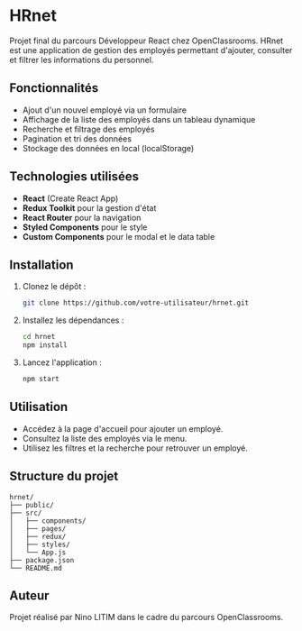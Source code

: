 # HRnet

Projet final du parcours Développeur React chez OpenClassrooms. HRnet est une application de gestion des employés permettant d'ajouter, consulter et filtrer les informations du personnel.

## Fonctionnalités

- Ajout d'un nouvel employé via un formulaire
- Affichage de la liste des employés dans un tableau dynamique
- Recherche et filtrage des employés
- Pagination et tri des données
- Stockage des données en local (localStorage)

## Technologies utilisées

- **React** (Create React App)
- **Redux Toolkit** pour la gestion d'état
- **React Router** pour la navigation
- **Styled Components** pour le style
- **Custom Components** pour le modal et le data table

## Installation

1. Clonez le dépôt :
    ```bash
    git clone https://github.com/votre-utilisateur/hrnet.git
    ```
2. Installez les dépendances :
    ```bash
    cd hrnet
    npm install
    ```
3. Lancez l'application :
    ```bash
    npm start
    ```

## Utilisation

- Accédez à la page d'accueil pour ajouter un employé.
- Consultez la liste des employés via le menu.
- Utilisez les filtres et la recherche pour retrouver un employé.

## Structure du projet

```
hrnet/
├── public/
├── src/
│   ├── components/
│   ├── pages/
│   ├── redux/
│   ├── styles/
│   └── App.js
├── package.json
└── README.md
```

## Auteur

Projet réalisé par Nino LITIM dans le cadre du parcours OpenClassrooms.